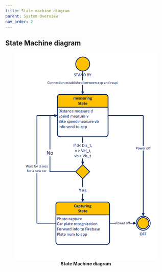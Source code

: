 ```yaml
---
title: State machine diagram
parent: System Overview
nav_order: 2
---
```


## State Machine diagram

<p align="center">
  <img src="../images/state_machine_diagram.png" width="450">
  <br>  
  <b> State Machine diagram</b>    
</p>
<br><br><br />
